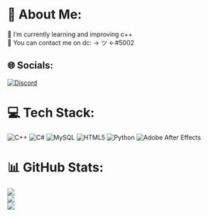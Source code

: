 # 💫 About Me:
🤝 I’m currently learning and improving c++<br>💬 You can contact me on dc: -> ツ <-#5002


## 🌐 Socials:
[![Discord](https://img.shields.io/badge/Discord-%237289DA.svg?logo=discord&logoColor=white)](https://pastebin.com/raw/ZQ3YRkWS) 

# 💻 Tech Stack:
![C++](https://img.shields.io/badge/c++-%2300599C.svg?style=flat&logo=c%2B%2B&logoColor=white) ![C#](https://img.shields.io/badge/c%23-%23239120.svg?style=flat&logo=c-sharp&logoColor=white) ![MySQL](https://img.shields.io/badge/mysql-%2300f.svg?style=flat&logo=mysql&logoColor=white) ![HTML5](https://img.shields.io/badge/html5-%23E34F26.svg?style=flat&logo=html5&logoColor=white) ![Python](https://img.shields.io/badge/python-3670A0?style=flat&logo=python&logoColor=ffdd54) ![Adobe After Effects](https://img.shields.io/badge/Adobe%20After%20Effects-9999FF.svg?style=flat&logo=Adobe%20After%20Effects&logoColor=white)
# 📊 GitHub Stats:
![](https://github-readme-stats.vercel.app/api?username=Smiley181&theme=tokyonight&hide_border=false&include_all_commits=true&count_private=true)<br/>
![](https://github-readme-streak-stats.herokuapp.com/?user=Smiley181&theme=tokyonight&hide_border=false)<br/>
![](https://github-readme-stats.vercel.app/api/top-langs/?username=Smiley181&theme=tokyonight&hide_border=false&include_all_commits=true&count_private=true&layout=compact)
